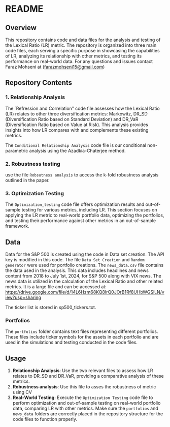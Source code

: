 # README

## Overview

This repository contains code and data files for the analysis and testing of the Lexical Ratio (LR) metric. The repository is organized into three main code files, each serving a specific purpose in showcasing the capabilities of LR, analyzing its relationship with other metrics, and testing its performance on real-world data. For any questions and issues contact Faraz Mohseni at (farazmohseni15@gmail.com)

## Repository Contents


### 1. Relationship Analysis
The `Refression and Correlation" code file assesses how the Lexical Ratio (LR) relates to other three diversification metrics: Markowitz, DR_SD (Diversification Ratio based on Standard Deviation) and DR_VaR (Diversification Ratio based on Value at Risk). This analysis provides insights into how LR compares with and complements these existing metrics.

The `Conditional Relationship Analysis` code file is our conditional non-parametric analysis using the Azadkia-Chaterjee method.
### 2. Robustness testing
use the file `Robsutness analysis` to access the k-fold robustness analysis outlined in the paper.
### 3. Optimization Testing
The `Optimization_testing` code file offers optimization results and out-of-sample testing for various metrics, including LR. This section focuses on applying the LR metric to real-world portfolio data, optimizing the portfolios, and testing their performance against other metrics in an out-of-sample framework.

## Data
Data for the S&P 500 is created using the code in Data set creation. The API key is modified in this code. The file `Data Set Creation` and `Random generator` were used for portfolio creations.
The `news_data.csv` file contains the data used in the analysis. This data includes headlines and news content from 2018 to July 1st, 2024, for S&P 500 along with VIX news. The news data is utilized in the calculation of the Lexical Ratio and other related metrics. It is a large file and can be accessed at: https://drive.google.com/file/d/14L6Hzm68KQ8IrQ0JOrB1Rf8UHbWGSiLN/view?usp=sharing

The ticker list is stored in sp500_tickers.txt.
### Portfolios
The `portfolios` folder contains text files representing different portfolios. These files include ticker symbols for the assets in each portfolio and are used in the simulations and testing conducted in the code files.


## Usage
1. **Relationship Analysis**: Use the two relevant files to assess how LR relates to DR_SD and DR_VaR, providing a comparative analysis of these metrics.
2. **Robustness analysis**: Use this file to asses the robustness of metric using CV
3. **Real-World Testing**: Execute the `Optimization Testing` code file to perform optimization and out-of-sample testing on real-world portfolio data, comparing LR with other metrics.
Make sure the `portfolios` and `news_data` folders are correctly placed in the repository structure for the code files to function properly.

